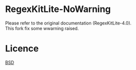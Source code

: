 # RegexKitLite-NoWarning

Please refer to the original documentation (RegexKitLite-4.0).  
This fork fix some wwarning raised.

# Licence
<a target="_blank" href="https://github.com/zhangao0086/RegexKitLite-NoWarning/blob/master/RegexKitLite-4.0/License.html">BSD</a>